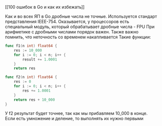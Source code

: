 [[100 ошибок в Go и как их избежать]]

Как и во всех ЯП в Go дробные числа не точные. Используется стандарт представления IEEE-754. 
Оказывается, у процессоров есть специальный модуль, который обрабатывает дробные числа - FPU
При арифметике с дробными числами порядок важен. Также важно помнить, что неточность со временем накапливается
Такие функции:
```go
func f1(n int) float64 {
	res := 10_000
	for i := 0; i < n; i++ {
		result += 1.0001
	}
	return res

func f2(n int) float64 {
	res := 0
	for i := 0; i < n; i++ {
		res += 1.0001
	}
	return res + 10_000
}
```
У f2 результат будет точнее, так как мы прибавляем 10_000 в конце. 
Если есть умножение и деление, то выполнять их нужно первыми